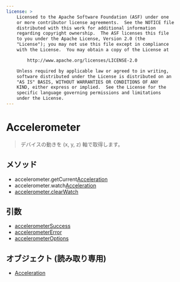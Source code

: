 ```yaml
---
license: >
    Licensed to the Apache Software Foundation (ASF) under one
    or more contributor license agreements.  See the NOTICE file
    distributed with this work for additional information
    regarding copyright ownership.  The ASF licenses this file
    to you under the Apache License, Version 2.0 (the
    "License"); you may not use this file except in compliance
    with the License.  You may obtain a copy of the License at

        http://www.apache.org/licenses/LICENSE-2.0

    Unless required by applicable law or agreed to in writing,
    software distributed under the License is distributed on an
    "AS IS" BASIS, WITHOUT WARRANTIES OR CONDITIONS OF ANY
    KIND, either express or implied.  See the License for the
    specific language governing permissions and limitations
    under the License.
---
```


Accelerometer
=============

> デバイスの動きを (x, y, z) 軸で取得します。

メソッド
-------

- accelerometer.getCurrent<a href="acceleration/acceleration.html">Acceleration</a>
- accelerometer.watch<a href="acceleration/acceleration.html">Acceleration</a>
- <a href="accelerometer.clearWatch.html">accelerometer.clearWatch</a>

引数
---------

- <a href="parameters/accelerometerSuccess.html">accelerometerSuccess</a>
- <a href="parameters/accelerometerError.html">accelerometerError</a>
- <a href="parameters/accelerometerOptions.html">accelerometerOptions</a>

オブジェクト (読み取り専用)
-------------------

- <a href="acceleration/acceleration.html">Acceleration</a>
